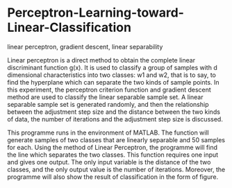 # Perceptron-Learning-toward-Linear-Classification
linear perceptron, gradient descent, linear separability

Linear perceptron is a direct method to obtain the complete linear discriminant function g(x). 
It is used to classify a group of samples with d dimensional characteristics into two classes: w1 and w2, that is to say, to find the hyperplane which can separate the two kinds of sample points. 
In this experiment, the perceptron criterion function and gradient descent method are used to classify the linear separable sample set. 
A linear separable sample set is generated randomly, and then the relationship between the adjustment step size and the distance between the two kinds of data, the number of iterations and the adjustment step size is discussed.

This programme runs in the environment of MATLAB. 
The function will generate samples of two classes that are linearly separable and 50 samples for each. Using the method of Linear Perceptron, the programme will find the line which separates the two classes.
This function requires one input and gives one output. The only input variable is the distance of the two classes, and the only output value is the number of iterations. Moreover, the programme will also show the result of classification in the form of figure.
